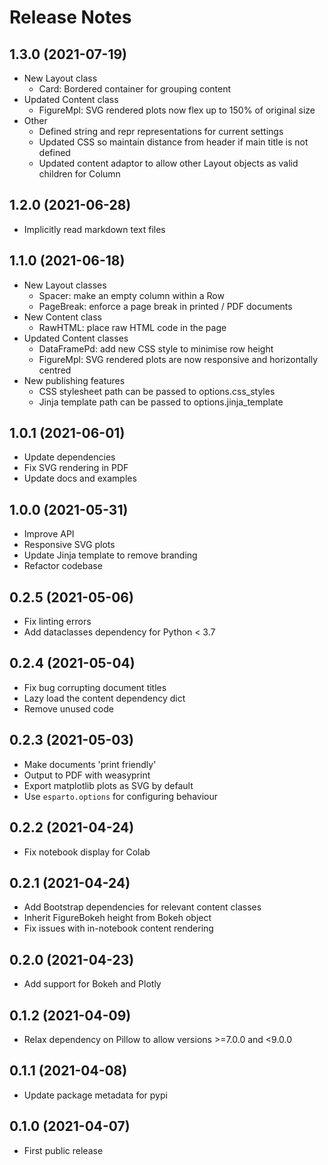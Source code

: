 Release Notes
=============

1.3.0 (2021-07-19)
------------------
-   New Layout class
    -   Card: Bordered container for grouping content
-   Updated Content class
    -   FigureMpl: SVG rendered plots now flex up to 150% of original size
-   Other
    -   Defined string and repr representations for current settings
    -   Updated CSS so maintain distance from header if main title is not defined
    -   Updated content adaptor to allow other Layout objects as valid children for Column


1.2.0 (2021-06-28)
------------------
-   Implicitly read markdown text files


1.1.0 (2021-06-18)
------------------
-   New Layout classes
    -   Spacer: make an empty column within a Row
    -   PageBreak: enforce a page break in printed / PDF documents
-   New Content class
    -   RawHTML: place raw HTML code in the page
-   Updated Content classes
    -   DataFramePd: add new CSS style to minimise row height
    -   FigureMpl: SVG rendered plots are now responsive and horizontally centred
-   New publishing features
    -   CSS stylesheet path can be passed to options.css_styles
    -   Jinja template path can be passed to options.jinja_template


1.0.1 (2021-06-01)
------------------
-   Update dependencies
-   Fix SVG rendering in PDF
-   Update docs and examples


1.0.0 (2021-05-31)
------------------
-   Improve API
-   Responsive SVG plots
-   Update Jinja template to remove branding
-   Refactor codebase


0.2.5 (2021-05-06)
------------------
-   Fix linting errors
-   Add dataclasses dependency for Python < 3.7


0.2.4 (2021-05-04)
------------------
-   Fix bug corrupting document titles
-   Lazy load the content dependency dict
-   Remove unused code


0.2.3 (2021-05-03)
------------------
-   Make documents 'print friendly'
-   Output to PDF with weasyprint
-   Export matplotlib plots as SVG by default
-   Use  `esparto.options` for configuring behaviour


0.2.2 (2021-04-24)
------------------
-   Fix notebook display for Colab


0.2.1 (2021-04-24)
------------------
-   Add Bootstrap dependencies for relevant content classes
-   Inherit FigureBokeh height from Bokeh object
-   Fix issues with in-notebook content rendering


0.2.0 (2021-04-23)
------------------
-   Add support for Bokeh and Plotly


0.1.2 (2021-04-09)
------------------
-   Relax dependency on Pillow to allow versions >=7.0.0 and <9.0.0


0.1.1 (2021-04-08)
------------------
-   Update package metadata for pypi


0.1.0 (2021-04-07)
------------------
-   First public release

<br>
